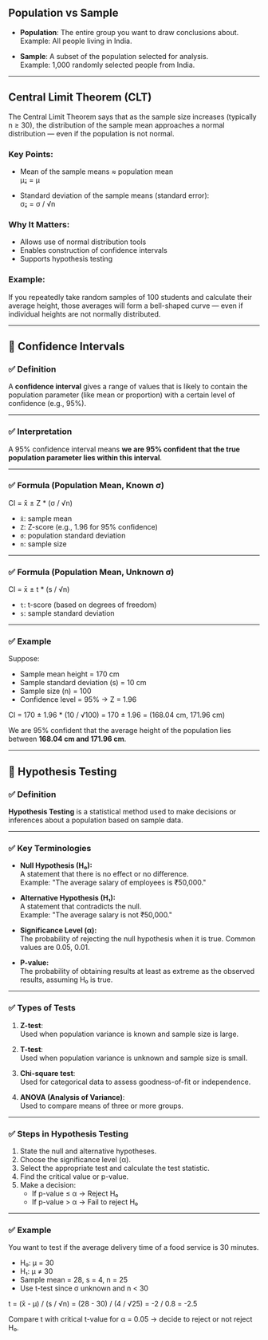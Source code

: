 ## Population vs Sample

- **Population**: The entire group you want to draw conclusions about.  
  Example: All people living in India.

- **Sample**: A subset of the population selected for analysis.  
  Example: 1,000 randomly selected people from India.

---

## Central Limit Theorem (CLT)

The Central Limit Theorem says that as the sample size increases (typically n ≥ 30), the distribution of the sample mean approaches a normal distribution — even if the population is not normal.

### Key Points:
- Mean of the sample means ≈ population mean  
  μₓ̄ = μ

- Standard deviation of the sample means (standard error):  
  σₓ̄ = σ / √n

### Why It Matters:
- Allows use of normal distribution tools
- Enables construction of confidence intervals
- Supports hypothesis testing

### Example:
If you repeatedly take random samples of 100 students and calculate their average height, those averages will form a bell-shaped curve — even if individual heights are not normally distributed.


---

## 📌 Confidence Intervals

### ✅ Definition
A **confidence interval** gives a range of values that is likely to contain the population parameter (like mean or proportion) with a certain level of confidence (e.g., 95%).

---

### ✅ Interpretation
A 95% confidence interval means **we are 95% confident that the true population parameter lies within this interval**.

---

### ✅ Formula (Population Mean, Known σ)

CI = x̄ ± Z * (σ / √n)

- `x̄`: sample mean  
- `Z`: Z-score (e.g., 1.96 for 95% confidence)  
- `σ`: population standard deviation  
- `n`: sample size


---

### ✅ Formula (Population Mean, Unknown σ)
CI = x̄ ± t * (s / √n)


- `t`: t-score (based on degrees of freedom)  
- `s`: sample standard deviation

---

### ✅ Example

Suppose:
- Sample mean height = 170 cm  
- Sample standard deviation (s) = 10 cm  
- Sample size (n) = 100  
- Confidence level = 95% → Z = 1.96

CI = 170 ± 1.96 * (10 / √100)
= 170 ± 1.96
= (168.04 cm, 171.96 cm)


We are 95% confident that the average height of the population lies between **168.04 cm and 171.96 cm**.



---


## 📌 Hypothesis Testing

### ✅ Definition
**Hypothesis Testing** is a statistical method used to make decisions or inferences about a population based on sample data.

---

### ✅ Key Terminologies

- **Null Hypothesis (H₀):**  
  A statement that there is no effect or no difference.  
  Example: "The average salary of employees is ₹50,000."

- **Alternative Hypothesis (H₁):**  
  A statement that contradicts the null.  
  Example: "The average salary is not ₹50,000."

- **Significance Level (α):**  
  The probability of rejecting the null hypothesis when it is true. Common values are 0.05, 0.01.

- **P-value:**  
  The probability of obtaining results at least as extreme as the observed results, assuming H₀ is true.

---

### ✅ Types of Tests

1. **Z-test**:  
   Used when population variance is known and sample size is large.

2. **T-test**:  
   Used when population variance is unknown and sample size is small.

3. **Chi-square test**:  
   Used for categorical data to assess goodness-of-fit or independence.

4. **ANOVA (Analysis of Variance)**:  
   Used to compare means of three or more groups.

---

### ✅ Steps in Hypothesis Testing

1. State the null and alternative hypotheses.
2. Choose the significance level (α).
3. Select the appropriate test and calculate the test statistic.
4. Find the critical value or p-value.
5. Make a decision:  
   - If p-value ≤ α → Reject H₀  
   - If p-value > α → Fail to reject H₀

---

### ✅ Example

You want to test if the average delivery time of a food service is 30 minutes.

- H₀: μ = 30  
- H₁: μ ≠ 30  
- Sample mean = 28, s = 4, n = 25  
- Use t-test since σ unknown and n < 30

t = (x̄ - μ) / (s / √n)
= (28 - 30) / (4 / √25)
= -2 / 0.8 = -2.5


Compare t with critical t-value for α = 0.05 → decide to reject or not reject H₀.

